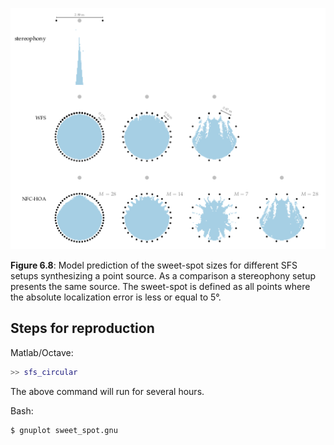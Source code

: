 ![Fig 6.8](fig6_08.png)

**Figure 6.8**: Model prediction of the
sweet-spot sizes for different SFS setups
synthesizing a point source. As a
comparison a stereophony setup presents
the same source. The sweet-spot is
defined as all points where the absolute
localization error is less or equal to 5°.

## Steps for reproduction

Matlab/Octave:
```Matlab
>> sfs_circular
```
The above command will run for several hours.

Bash:
```Bash
$ gnuplot sweet_spot.gnu
```
